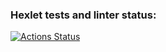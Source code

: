 ### Hexlet tests and linter status:
[![Actions Status](https://github.com/vadim-k-lab/python-project-lvl1/workflows/hexlet-check/badge.svg)](https://github.com/vadim-k-lab/python-project-lvl1/actions)